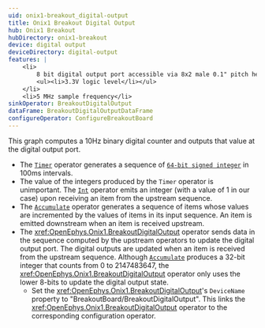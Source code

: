 ```yaml
---
uid: onix1-breakout_digital-output
title: Onix1 Breakout Digital Output
hub: Onix1 Breakout
hubDirectory: onix1-breakout
device: digital output
deviceDirectory: digital-output
features: |
    <li>
        8 bit digital output port accessible via 8x2 male 0.1" pitch header
        <ul><li>3.3V logic level</li></ul>
    </li>
    <li>5 MHz sample frequency</li>
sinkOperator: BreakoutDigitalOutput
dataFrame: BreakoutDigitalOutputDataFrame
configureOperator: ConfigureBreakoutBoard
---
```


<!--
- use code tags where classes are hyperlinked?
-->

This graph computes a 10Hz binary digital counter and outputs that value at the digital output port.

-   The [`Timer`](https://bonsai-rx.org/docs/api/Bonsai.Shaders.Timer.html) operator generates a sequence of [`64-bit signed integer`](https://learn.microsoft.com/en-us/dotnet/api/system.int64?view=net-8.0) in 100ms intervals. 
-   The value of the integers produced by the `Timer` operator is unimportant. The [`Int`](https://bonsai-rx.org/docs/api/Bonsai.Expressions.IntProperty.html) operator emits an integer (with a value of 1 in our case) upon receiving an item from the upstream sequence. 
-   The [`Accumulate`](https://bonsai-rx.org/docs/api/Bonsai.Reactive.Accumulate.html) operator generates a sequence of items whose values are incremented by the values of items in its input sequence. An item is emitted downstream when an item is received upstream. 
-   The <xref:OpenEphys.Onix1.BreakoutDigitalOutput> operator sends data in the sequence computed by the upstream operators to update the digital output port. The digital outputs are updated when an item is received from the upstream sequence. Although [`Accumulate`](https://bonsai-rx.org/docs/api/Bonsai.Reactive.Accumulate.html) produces a 32-bit integer that counts from 0 to 2147483647, the <xref:OpenEphys.Onix1.BreakoutDigitalOutput> operator only uses the lower 8-bits to update the digital output state. 
    -   Set the <xref:OpenEphys.Onix1.BreakoutDigitalOutput>'s `DeviceName` property to "BreakoutBoard/BreakoutDigitalOutput". This links the <xref:OpenEphys.Onix1.BreakoutDigitalOutput> operator to the corresponding configuration operator. 

<!-- content regarding setting operators commented out bc that's too much text I think -->

<!-- This is accomplished by changing the following [`Timer`](https://bonsai-rx.org/docs/api/Bonsai.Shaders.Timer.html) properties from their default values:
    -   The `Timer`'s `Period` property is set to "00:00:10". This corresponds to 100ms (10Hz) intervals. -->
<!-- This is accomplished by changing the following [`Int`](https://bonsai-rx.org/docs/api/Bonsai.Expressions.IntProperty.html) properties from their default values:
    -   The `Int`'s `Value` property is set to "1". -->
